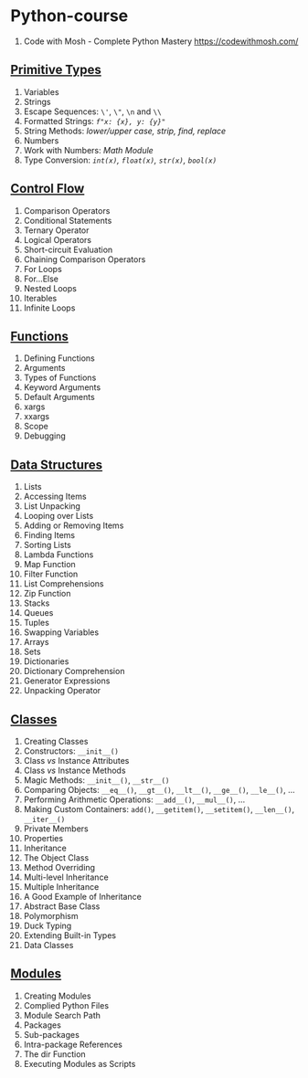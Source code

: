 # Python-course  
1. Code with Mosh - Complete Python Mastery https://codewithmosh.com/  

## [Primitive Types](https://github.com/YuSun058/Python-course/blob/c97d29bf85a050c88928f00d9ddd9a3b111aa838/Primitive%20Types/primitive_types.pdf)
1. Variables
2. Strings
3. Escape Sequences: `\'`,  `\"`,  `\n` and `\\`
4. Formatted Strings:  *`f"x: {x}, y: {y}"`*
5. String Methods: *lower/upper case, strip, find, replace*
6. Numbers
7. Work with Numbers: *Math Module*
8. Type Conversion: *`int(x)`, `float(x)`, `str(x)`, `bool(x)`* 

## [Control Flow](https://github.com/YuSun058/Python-course/blob/main/Control_Flow/control_flow.ipynb)
1. Comparison Operators
2. Conditional Statements
3. Ternary Operator
4. Logical Operators
5. Short-circuit Evaluation
6. Chaining Comparison Operators
7. For Loops
8. For...Else
9. Nested Loops
10. Iterables
11. Infinite Loops

## [Functions](https://github.com/YuSun058/Python-course/blob/main/Functions/Functions.ipynb)
1. Defining Functions
2. Arguments
3. Types of Functions
4. Keyword Arguments
5. Default Arguments
6. xargs
7. xxargs
8. Scope
9. Debugging
    
## [Data Structures](https://github.com/YuSun058/Python-course/blob/main/Data_Structures/data_structures.ipynb)
1. Lists
2. Accessing Items
3. List Unpacking
4. Looping over Lists
5. Adding or Removing Items
6. Finding Items
7. Sorting Lists
8. Lambda Functions
9. Map Function
10. Filter Function
11. List Comprehensions
12. Zip Function
13. Stacks
14. Queues
15. Tuples
16. Swapping Variables
17. Arrays
18. Sets
19. Dictionaries
20. Dictionary Comprehension
21. Generator Expressions
22. Unpacking Operator



## [Classes](https://github.com/YuSun058/Python-course/blob/84139a8cad8863219b0bbfe5f9c576d89e6a2551/Classes/classes.pdf)
1. Creating Classes
2. Constructors: `__init__()`
3. Class *vs* Instance Attributes
4. Class *vs* Instance Methods
5. Magic Methods: `__init__()`, `__str__()`
6. Comparing Objects: `__eq__()`, `__gt__()`, `__lt__()`, `__ge__()`, `__le__()`, ...
7. Performing Arithmetic Operations: `__add__()`, `__mul__()`, ...
8. Making Custom Containers: `add()`, `__getitem()`, `__setitem()`, `__len__()`, `__iter__()`
9.  Private Members
10. Properties
11. Inheritance
12. The Object Class
13. Method Overriding
14. Multi-level Inheritance
15. Multiple Inheritance
16. A Good Example of Inheritance
17. Abstract Base Class
18. Polymorphism
19. Duck Typing
20. Extending Built-in Types
21. Data Classes

## [Modules](https://github.com/YuSun058/Python-course/blob/main/Modules/Modules.ipynb)
1. Creating Modules
2. Complied Python Files
3. Module Search Path
4. Packages
5. Sub-packages
6. Intra-package References
7. The dir Function
8. Executing Modules as Scripts